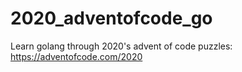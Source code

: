 # 2020_adventofcode_go
Learn golang through 2020's advent of code puzzles: https://adventofcode.com/2020
